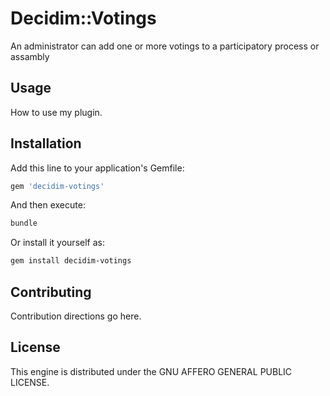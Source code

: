 # Decidim::Votings

An administrator can add one or more votings to a participatory process or assambly

## Usage

How to use my plugin.

## Installation

Add this line to your application's Gemfile:

```ruby
gem 'decidim-votings'
```

And then execute:

```bash
bundle
```

Or install it yourself as:

```bash
gem install decidim-votings
```

## Contributing

Contribution directions go here.

## License

This engine is distributed under the GNU AFFERO GENERAL PUBLIC LICENSE.
